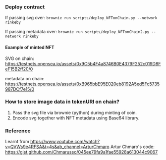 

### Deploy contract
If passing svg over:
`brownie run scripts/deploy_NFTonChain.py --network rinkeby`

If passing metadata over:
`brownie run scripts/deploy_NFTonChain2.py --network rinkeby`


#### Example of minted NFT
SVG on chain:
https://testnets.opensea.io/assets/0x9C5b4F4a8746B0E4379F252c019D8FeF15B2ff20/0

metadata on chain:
https://testnets.opensea.io/assets/0xB965bbE95E020eb8192A5ed5Fc5735987DCf7e15/0 

### How to store image data in tokenURI on chain?

1. Pass the svg file via brownie (python) during minting of coin.
2. Encode svg together with NFT metadata using Base64 library.

### Reference
Learnt from https://www.youtube.com/watch?v=QVWs9e4RFSA&t=4s&ab_channel=ArturChmaro
Artur Chmaro's code: https://gist.github.com/Chmarusso/045ee79fa9a1fae55928a613044c9067 